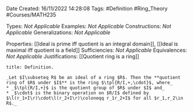 <div class="topSpace"></div>

Date Created: 16/11/2022 14:28:08
Tags: #Definition #Ring_Theory #Courses/MATH235

Types: _Not Applicable_
Examples: _Not Applicable_
Constructions: _Not Applicable_
Generalizations: _Not Applicable_

Properties: [[Ideal is prime iff quotient is an integral domain]], [[Ideal is maximal iff quotient is a field]]
Sufficiencies: _Not Applicable_
Equivalences: _Not Applicable_
Justifications: [[Quotient ring is a ring]]

``` ad-Definition
title: Definition.

_Let $I\subseteq R$ be an ideal of a ring $R$. Then the **quotient ring of $R$ under $I$** is the ring $\tpl{R/I,+,\cdot}$, where_
* _$\tpl{R/I,+}$ is the quotient group of $R$ under $I$ and_
* _$\cdot$ is the binary operation on $R/I$ defined by $\l(r_1+I\r)\cdot\l(r_2+I\r)\coloneqq r_1r_2+I$ for all $r_1,r_2\in R$._

```
